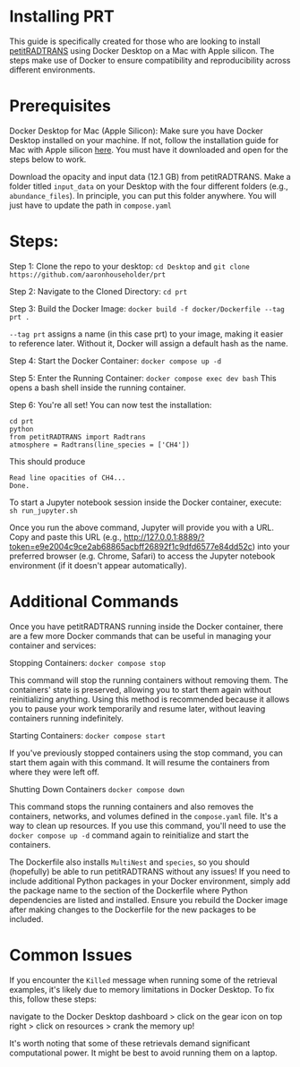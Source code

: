 # Installing PRT

This guide is specifically created for those who are looking to install [petitRADTRANS](https://petitradtrans.readthedocs.io/en/latest/) using Docker Desktop on a Mac with Apple silicon. The steps make use of Docker to ensure compatibility and reproducibility across different environments. 

# Prerequisites
Docker Desktop for Mac (Apple Silicon): Make sure you have Docker Desktop installed on your machine. If not, follow the installation guide for Mac with Apple silicon [here](https://docs.docker.com/desktop/install/mac-install/). You must have it downloaded and open for the steps below to work. 

Download the opacity and input data (12.1 GB) from petitRADTRANS. Make a folder titled `input_data` on your Desktop with the four different folders (e.g., `abundance_files`). In principle, you can put this folder anywhere. You will just have to update the path in `compose.yaml`

# Steps: 

Step 1: Clone the repo to your desktop: `cd Desktop` and `git clone https://github.com/aaronhouseholder/prt`

Step 2: Navigate to the Cloned Directory: `cd prt`

Step 3: Build the Docker Image: `docker build -f docker/Dockerfile --tag prt .`

`--tag prt` assigns a name (in this case prt) to your image, making it easier to reference later. Without it, Docker will assign a default hash as the name.

Step 4: Start the Docker Container: `docker compose up -d`

Step 5: Enter the Running Container: `docker compose exec dev bash`
This opens a bash shell inside the running container.

Step 6: You're all set! You can now test the installation:
```
cd prt
python
from petitRADTRANS import Radtrans
atmosphere = Radtrans(line_species = ['CH4'])
```

This should produce

```
Read line opacities of CH4...
Done.
```

To start a Jupyter notebook session inside the Docker container, execute:
`sh run_jupyter.sh`

Once you run the above command, Jupyter will provide you with a URL. Copy and paste this URL (e.g., http://127.0.0.1:8889/?token=e9e2004c9ce2ab68865acbff26892f1c9dfd6577e84dd52c) into your preferred browser (e.g. Chrome, Safari) to access the Jupyter notebook environment (if it doesn't appear automatically).

# Additional Commands
Once you have petitRADTRANS running inside the Docker container, there are a few more Docker commands that can be useful in managing your container and services:

Stopping Containers:
`docker compose stop`

This command will stop the running containers without removing them. The containers' state is preserved, allowing you to start them again without reinitializing anything. Using this method is recommended because it allows you to pause your work temporarily and resume later, without leaving containers running indefinitely. 

Starting Containers:
`docker compose start`

If you've previously stopped containers using the stop command, you can start them again with this command. It will resume the containers from where they were left off.

Shutting Down Containers 
`docker compose down`

This command stops the running containers and also removes the containers, networks, and volumes defined in the `compose.yaml` file. It's a way to clean up resources. If you use this command, you'll need to use the `docker compose up -d` command again to reinitialize and start the containers.

The Dockerfile also installs `MultiNest` and `species`, so you should (hopefully) be able to run petitRADTRANS without any issues! If you need to include additional Python packages in your Docker environment, simply add the package name to the section of the Dockerfile where Python dependencies are listed and installed. Ensure you rebuild the Docker image after making changes to the Dockerfile for the new packages to be included.

# Common Issues

If you encounter the `Killed` message when running some of the retrieval examples, it's likely due to memory limitations in Docker Desktop. To fix this, follow these steps: 

navigate to the Docker Desktop dashboard > click on the gear icon on top right > click on resources > crank the memory up! 

It's worth noting that some of these retrievals demand significant computational power. It might be best to avoid running them on a laptop.
